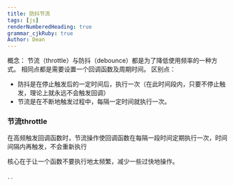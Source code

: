 ```yaml
---
title: 防抖节流
tags: [js]
renderNumberedHeading: true
grammar_cjkRuby: true
Author: Dean
---
```


 概念：
 节流（throttle）与防抖（debounce）都是为了降低使用频率的一种方式。
 相同点都是需要设置一个回调函数及周期时间。
 区别点：
 - 防抖是在停止触发后的一定时间后，执行一次（在此时间段内，只要不停止触发，理论上就永远不会触发回调）
 - 节流是在不断地触发过程中，每隔一定时间就执行一次。
 
 ### 节流throttle
 在高频触发回调函数时，节流操作使回调函数在每隔一段时间定期执行一次，时间间隔内再触发，不会重新执行
 
 核心在于让一个函数不要执行地太频繁，减少一些过快地操作。
 ```
 
 ``